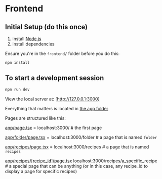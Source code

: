 # Frontend

## Initial Setup (do this once)

1. install [Node.js](https://nodejs.org/en)
2. install dependencies

Ensure you're in the `frontend/` folder before you do this:

```bash
npm install
```

## To start a development session

```bash
npm run dev
```

View the local server at: [http://127.0.0.1:3000]

Everything that matters is located in [the app folder](./app/)

Pages are structured like this:

[app/page.tsx](./app/page.tsx) = localhost:3000/ # the first page 

[app/folder/page.tsx](./app/folder/page.tsx) = localhost:3000/folder # a page that is named `folder`

[app/recipes/page.tsx](./app/recipes/page.tsx) = localhost:3000/recipes # a page that is named `recipes`

[app/recipes/\[recipe_id\]/page.tsx](./app/recipes/[recipe_id]/page.tsx) localhost:3000/recipes/a_specific_recipe # a special page that can be anything (or in this case, any recipe_id to display a page for specific recipes)
